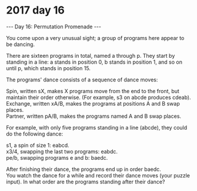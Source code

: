 # 2017 day 16

--- Day 16: Permutation Promenade ---

You come upon a very unusual sight; a group of programs here appear to be dancing.



There are sixteen programs in total, named a through p. They start by standing in a line: a stands in position 0, b stands in position 1, and so on until p, which stands in position 15.



The programs' dance consists of a sequence of dance moves:



Spin, written sX, makes X programs move from the end to the front, but maintain their order otherwise. (For example, s3 on abcde produces cdeab).\
Exchange, written xA/B, makes the programs at positions A and B swap places.\
Partner, written pA/B, makes the programs named A and B swap places.



For example, with only five programs standing in a line (abcde), they could do the following dance:



s1, a spin of size 1: eabcd.\
x3/4, swapping the last two programs: eabdc.\
pe/b, swapping programs e and b: baedc.



After finishing their dance, the programs end up in order baedc.\
You watch the dance for a while and record their dance moves (your puzzle input). In what order are the programs standing after their dance?

